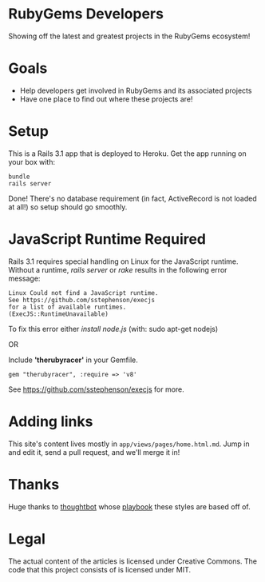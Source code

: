 RubyGems Developers
===================

Showing off the latest and greatest projects in the RubyGems ecosystem!

Goals
=====

* Help developers get involved in RubyGems and its associated projects
* Have one place to find out where these projects are!

Setup
=====

This is a Rails 3.1 app that is deployed to Heroku. Get the app running on your box with:

    bundle
    rails server

Done! There's no database requirement (in fact, ActiveRecord is not loaded at all!) so setup should go smoothly.

JavaScript Runtime Required
===============================

Rails 3.1 requires special handling on Linux for the JavaScript runtime.  
Without a runtime,  *rails server* or *rake* results in the following error message:


    Linux Could not find a JavaScript runtime.  
    See https://github.com/sstephenson/execjs 
    for a list of available runtimes.  
    (ExecJS::RuntimeUnavailable)

To fix this error either *install node.js* (with: sudo apt-get nodejs)  

OR

Include **'therubyracer'** in your Gemfile.  

    gem "therubyracer", :require => 'v8'

See https://github.com/sstephenson/execjs for more.


Adding links
============

This site's content lives mostly in `app/views/pages/home.html.md`. Jump in and edit it, send a pull request, and we'll merge it in!

Thanks
======

Huge thanks to [thoughtbot](http//thoughtbot.com) whose [playbook](http://playbook.thoughtbot.com) these styles are based off of.

Legal
=====

The actual content of the articles is licensed under Creative Commons. The code that this project consists of is licensed under MIT.
